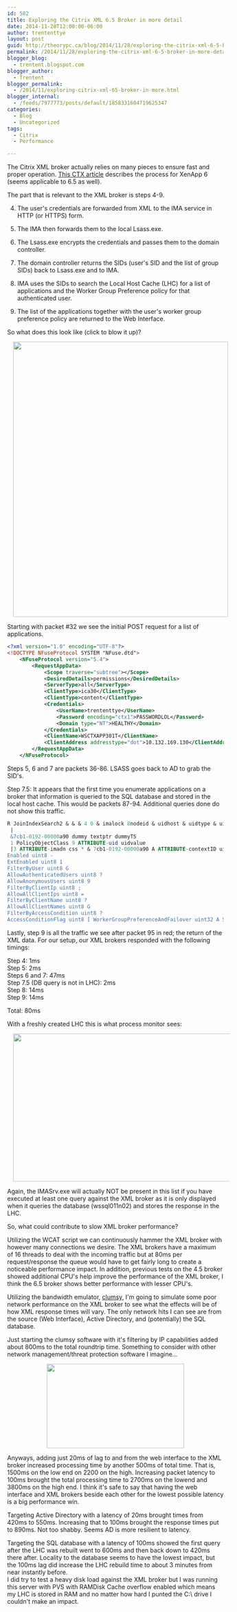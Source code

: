 ```yaml
---
id: 582
title: Exploring the Citrix XML 6.5 Broker in more detail
date: 2014-11-28T12:00:00-06:00
author: trententtye
layout: post
guid: http://theorypc.ca/blog/2014/11/28/exploring-the-citrix-xml-6-5-broker-in-more-detail/
permalink: /2014/11/28/exploring-the-citrix-xml-6-5-broker-in-more-detail/
blogger_blog:
  - trentent.blogspot.com
blogger_author:
  - Trentent
blogger_permalink:
  - /2014/11/exploring-citrix-xml-65-broker-in-more.html
blogger_internal:
  - /feeds/7977773/posts/default/1858331604719625347
categories:
  - Blog
  - Uncategorized
tags:
  - Citrix
  - Performance

---
```

The Citrix XML broker actually relies on many pieces to ensure fast and proper operation. [This CTX article](http://support.citrix.com/article/CTX129585) describes the process for XenApp 6 (seems applicable to 6.5 as well).

The part that is relevant to the XML broker is steps 4-9.

4. The user's credentials are forwarded from XML to the IMA service in HTTP (or HTTPS) form.

5. The IMA then forwards them to the local Lsass.exe.

6. The Lsass.exe encrypts the credentials and passes them to the domain controller.

7. The domain controller returns the SIDs (user's SID and the list of group SIDs) back to Lsass.exe and to IMA.

8. IMA uses the SIDs to search the Local Host Cache (LHC) for a list of applications and the Worker Group Preference policy for that authenticated user.

9. The list of the applications together with the user's worker group preference policy are returned to the Web Interface.

So what does this look like (click to blow it up)?

<div style="clear: both; text-align: center;">
  <a style="margin-left: 1em; margin-right: 1em;" href="http://2.bp.blogspot.com/-1rSKuzoc5Mg/VHiJSx9vh8I/AAAAAAAAAsA/ghrk1JK0h9o/s1600/Packet-Flow.png"><img src="http://2.bp.blogspot.com/-1rSKuzoc5Mg/VHiJSx9vh8I/AAAAAAAAAsA/ghrk1JK0h9o/s1600/Packet-Flow.png" width="500" height="640" border="0" /></a>
</div>

Starting with packet #32 we see the initial POST request for a list of applications.


```xml
<?xml version="1.0" encoding="UTF-8"?>
<!DOCTYPE NFuseProtocol SYSTEM "NFuse.dtd">
	<NFuseProtocol version="5.4">
		<RequestAppData>
			<Scope traverse="subtree"></Scope>
			<DesiredDetails>permissions</DesiredDetails>
			<ServerType>all</ServerType>
			<ClientType>ica30</ClientType>
			<ClientType>content</ClientType>
			<Credentials>
				<UserName>trententtye</UserName>
				<Password encoding="ctx1">PASSWORDLOL</Password>
				<Domain type="NT">HEALTHY</Domain>
			</Credentials>
			<ClientName>WSCTXAPP301T</ClientName>
			<ClientAddress addresstype="dot">10.132.169.130</ClientAddress>
		</RequestAppData>
	</NFuseProtocol>
```


Steps 5, 6 and 7 are packets 36-86.  LSASS goes back to AD to grab the SID's.

Step 7.5: It appears that the first time you enumerate applications on a broker that information is queried to the SQL database and stored in the local host cache.  This would be packets 87-94.  Additional queries done do not show this traffic.

```sql
R JoinIndexSearch2 & & & 4 0 & imalock 8nodeid & uidhost & uidtype & uidid & contextid rdn " KEYTABLE data 
 | 
 &7cb1-0192-00000a90 dummy textptr dummyTS 
 1 PolicyObjectClass 9 ATTRIBUTE-uid uidvalue 
 |3 ATTRIBUTE-imadn css * & 7cb1-0192-00000a90 A ATTRIBUTE-contextID uint32 E ATTRIBUTE-updateCount uint32 Name cis R N Application-Millennium-Failover-Policy + Description css R N Application Millennium Failover Policy ) Version uint32 + Priority uint32 ' 
Enabled uint8 - 
ExtEnabled uint8 1 
FilterByUser uint8 G 
AllowAuthenticatedUsers uint8 ? 
AllowAnonymousUsers uint8 9 
FilterByClientIp uint8 ; 
AllowAllClientIps uint8 = 
FilterByClientName uint8 ? 
AllowAllClientNames uint8 G 
FilterByAccessCondition uint8 ? 
AccessConditionFlag uint8 [ WorkerGroupPreferenceAndFailover uint32 A StreamedAppDelivery uint32 _ StreamedAppDelivery!DeliveryOption uint32 { WorkerGroupPreferenceAndFailover!WorkerGroupUidList css  * 1=7CB1-0350-00000A8C * 2=7CB1-0350-00000A8E C AccessSessionConditions css 1 DeniedNameList css 3 AllowedNameList css - DeniedIpList css / AllowedIpList css ) DeniedList css + AllowedList css 0X2/NT/HEALTHY/S-1-5-21-38857442-2693285798-3636612711-15112741 0X2/NT/HEALTHY/S-1-5-21-38857442-2693285798-3636612711-15112748 0X2/NT/HEALTHY/S-1-5-21-38857442-2693285798-3636612711-15112746 0X2/NT/HEALTHY/S-1-5-21-38857442-2693285798-3636612711-15112752 
```


Lastly, step 9 is all the traffic we see after packet 95 in red; the return of the XML data.  For our setup, our XML brokers responded with the following timings:

Step 4: 1ms  
Step 5: 2ms  
Steps 6 and 7: 47ms  
Step 7.5 (DB query is not in LHC): 2ms  
Step 8: 14ms  
Step 9: 14ms

Total: 80ms

With a freshly created LHC this is what process monitor sees:

<div style="clear: both; text-align: center;">
  <a style="margin-left: 1em; margin-right: 1em;" href="http://1.bp.blogspot.com/-ywncltYRguM/VHiTt0wMJAI/AAAAAAAAAsQ/HtEQktbm59I/s1600/Screen%2BShot%2B2014-11-28%2Bat%2B8.22.15%2BAM.png"><img src="http://1.bp.blogspot.com/-ywncltYRguM/VHiTt0wMJAI/AAAAAAAAAsQ/HtEQktbm59I/s1600/Screen%2BShot%2B2014-11-28%2Bat%2B8.22.15%2BAM.png" width="640" height="344" border="0" /></a>
</div>

Again, the IMASrv.exe will actually NOT be present in this list if you have executed at least one query against the XML broker as it is only displayed when it queries the database (wssql011n02) and stores the response in the LHC.

So, what could contribute to slow XML broker performance?

Utilizing the WCAT script we can continuously hammer the XML broker with however many connections we desire.  The XML brokers have a maximum of 16 threads to deal with the incoming traffic but at 80ms per request/response the queue would have to get fairly long to create a noticeable performance impact.  In addition, previous tests on the 4.5 broker showed additional CPU's help improve the performance of the XML broker, I think the 6.5 broker shows better performance with lesser CPU's.

Utilizing the bandwidth emulator, [clumsy](http://jagt.github.io/clumsy/), I'm going to simulate some poor network performance on the XML broker to see what the effects will be of how XML response times will vary.  The only network hits I can see are from the source (Web Interface), Active Directory, and (potentially) the SQL database.

Just starting the clumsy software with it's filtering by IP capabilities added about 800ms to the total roundtrip time.  Something to consider with other network management/threat protection software I imagine...

<div style="clear: both; text-align: center;">
  <a style="margin-left: 1em; margin-right: 1em;" href="http://4.bp.blogspot.com/-_Nx8LtE3IjE/VHirc_RlqzI/AAAAAAAAAsg/HacU96cPu10/s1600/Screen%2BShot%2B2014-11-28%2Bat%2B10.04.38%2BAM.png"><img src="http://4.bp.blogspot.com/-_Nx8LtE3IjE/VHirc_RlqzI/AAAAAAAAAsg/HacU96cPu10/s1600/Screen%2BShot%2B2014-11-28%2Bat%2B10.04.38%2BAM.png" width="320" height="196" border="0" /></a>
</div>

Anyways, adding just 20ms of lag to and from the web interface to the XML broker increased processing time by another 500ms of total time.  That is, 1500ms on the low end on 2200 on the high.  Increasing packet latency to 100ms brought the total processing time to 2700ms on the lowend and 3800ms on the high end.  I think it's safe to say that having the web interface and XML brokers beside each other for the lowest possible latency is a big performance win.

Targeting Active Directory with a latency of 20ms brought times from 420ms to 550ms.  Increasing that to 100ms brought the response times put to 890ms.  Not too shabby.  Seems AD is more resilient to latency.

Targeting the SQL database with a latency of 100ms showed the first query after the LHC was rebuilt went to 600ms and then back down to 420ms there after.  Locality to the database seems to have the lowest impact, but the 100ms lag did increase the LHC rebuild time to about 3 minutes from near instantly before.  
I did try to test a heavy disk load against the XML broker but I was running this server with PVS with RAMDisk Cache overflow enabled which means my LHC is stored in RAM and no matter how hard I punted the C:\ drive I couldn't make an impact.

<!-- AddThis Advanced Settings generic via filter on the_content -->

<!-- AddThis Share Buttons generic via filter on the_content -->
